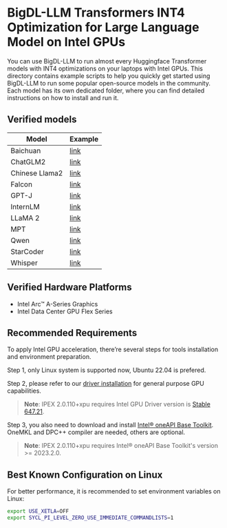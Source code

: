 # BigDL-LLM Transformers INT4 Optimization for Large Language Model on Intel GPUs
You can use BigDL-LLM to run almost every Huggingface Transformer models with INT4 optimizations on your laptops with Intel GPUs. This directory contains example scripts to help you quickly get started using BigDL-LLM to run some popular open-source models in the community. Each model has its own dedicated folder, where you can find detailed instructions on how to install and run it.

## Verified models
| Model      | Example                                                  |
|------------|----------------------------------------------------------|
| Baichuan   | [link](baichuan)          | 
| ChatGLM2   | [link](chatglm2)          |
| Chinese Llama2 | [link](chinese-llama2)|
| Falcon     | [link](falcon)            |
| GPT-J      | [link](gpt-j)             |
| InternLM   | [link](internlm)          |
| LLaMA 2    | [link](llama2)            |
| MPT        | [link](mpt)               |
| Qwen       | [link](qwen)              |
| StarCoder  | [link](starcoder)         |
| Whisper    | [link](whisper)           |

## Verified Hardware Platforms

- Intel Arc™ A-Series Graphics
- Intel Data Center GPU Flex Series

## Recommended Requirements
To apply Intel GPU acceleration, there’re several steps for tools installation and environment preparation.

Step 1, only Linux system is supported now, Ubuntu 22.04 is prefered.

Step 2, please refer to our [driver installation](https://dgpu-docs.intel.com/driver/installation.html) for general purpose GPU capabilities.
> **Note**: IPEX 2.0.110+xpu requires Intel GPU Driver version is [Stable 647.21](https://dgpu-docs.intel.com/releases/stable_647_21_20230714.html).

Step 3, you also need to download and install [Intel® oneAPI Base Toolkit](https://www.intel.com/content/www/us/en/developer/tools/oneapi/base-toolkit-download.html). OneMKL and DPC++ compiler are needed, others are optional.
> **Note**: IPEX 2.0.110+xpu requires Intel® oneAPI Base Toolkit's version >= 2023.2.0.

## Best Known Configuration on Linux
For better performance, it is recommended to set environment variables on Linux:
```bash
export USE_XETLA=OFF
export SYCL_PI_LEVEL_ZERO_USE_IMMEDIATE_COMMANDLISTS=1
```
